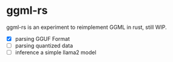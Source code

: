 # ggml-rs

ggml-rs is an experiment to reimplement GGML in rust, still WIP.

- [x] parsing GGUF Format
- [ ] parsing quantized data
- [ ] inference a simple llama2 model